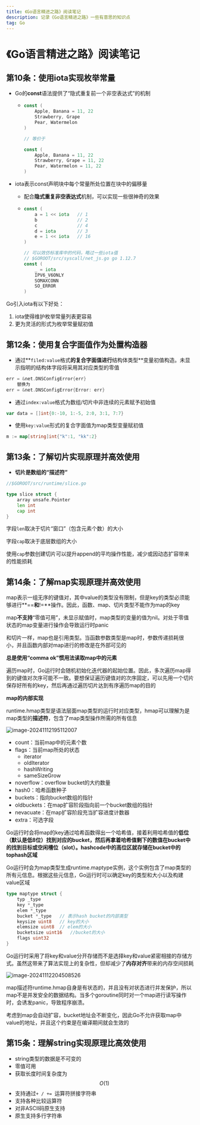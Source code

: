```yaml
---
title: 《Go语言精进之路》阅读笔记
description: 记录《Go语言精进之路》一些有意思的知识点
tag: Go
---
```


# 《Go语言精进之路》阅读笔记

## 第10条：使用iota实现枚举常量

- Go的**const**语法提供了“隐式重复前一个非空表达式”的机制

  - ```go
    const (
    	Apple, Banana = 11, 22
    	Strawberry, Grape
    	Pear, Watermelon
    )
    
    // 等价于
    
    const (
    	Apple, Banana = 11, 22
    	Strawberry, Grape = 11, 22
    	Pear, Watermelon = 11, 22
    )
    ```

- iota表示const声明块中每个常量所处位置在块中的偏移量

  - 配合**隐式重复非空表达式**机制，可以实现一些很神奇的效果

  - ```go
    const (
    	a = 1 << iota	// 1
    	b				// 2
    	c				// 4
    	d = iota		// 3
    	e = 1 << iota	// 16
    )
    
    // 可以效仿标准库中的代码，略过一些iota值
    // $GOROOT/src/syscall/net_js.go go 1.12.7
    const (
        _ = iota
        IPV6_V6ONLY
        SOMAXCONN
        SO_ERROR
    )
    ```

Go引入iota有以下好处：

1. iota使得维护枚举常量列表更容易
2. 更为灵活的形式为枚举常量赋初值

## 第12条：使用复合字面值作为处置构造器

- 通过**`filed:value`格式**的复合字面值进行**结构体类型**变量初值构造。未显示指明的结构体字段将采用其对应类型的零值

```go
err = &net.DNSConfigError{err}
	替换为
err = &net.DNSConfigError{Error: err}
```

- 通过`index:value`格式为数组/切片中非连续的元素赋予初始值

```go
var data = []int{0:-10, 1:-5, 2:0, 3:1, 7:7}
```

- 使用`key:value`形式的复合字面值为map类型变量赋初值

```go
m := map[string]int{"k":1, "kk":2}
```

## 第13条：了解切片实现原理并高效使用

- **切片是数组的“描述符”**

```go
//$GOROOT/src/runtime/slice.go

type slice struct {
    array unsafe.Pointer
    len int
    cap int
}
```

字段`len`取决于切片“窗口”（包含元素个数）的大小

字段`cap`取决于底层数组的大小

使用`cap`参数创建切片可以提升append的平均操作性能，减少或因动态扩容带来的性能损耗

## 第14条：了解map实现原理并高效使用

map表示一组无序的键值对，其中value的类型没有限制，但是key的类型必须能够进行**==**和**!=**操作。因此，函数、map、切片类型不能作为map的key

map**不支持**“零值可用”，未显示赋值时，map类型的变量的值为nil。对处于零值状态的map变量进行操作会导致运行时panic

和切片一样，map也是引用类型。当函数参数类型是map时，参数传递损耗很小，并且函数内部对map进行的修改是在外部可见的

**总是使用“comma ok”惯用法读取map中的元素**

遍历map时，Go运行时会随机初始化迭代器的起始位置。因此，多次遍历map得到的键值对次序可能不一致。要想保证遍历键值对的次序固定，可以先用一个切片保存好所有的key，然后再通过遍历切片达到有序遍历map的目的

**map的内部实现**

runtime.hmap类型是语法层面map类型的运行时对应类型，hmap可以理解为是map类型的**描述符**，包含了map类型操作所需的所有信息

![image-20241112195112007](https://raw.githubusercontent.com/lyydsheep/pic/main/202411121951048.png)

- count：当前map中的元素个数
- flags：当前map所处的状态
  - iterator
  - oldIterator
  - hashWriting
  - sameSizeGrow
- noverflow：overflow bucket的大约数量
- hash0：哈希函数种子
- buckets：指向bucket数组的指针
- oldbuckets：在map扩容阶段指向前一个bucket数组的指针
- nevacuate：在map扩容阶段充当扩容进度计数器
- extra：可选字段

Go运行时会将map的key通过哈希函数得出一个哈希值，接着利用哈希值的**低位（默认是低8位）**找到对应的bucket，然后再拿着哈希值剩下的数值在bucket中的找到目标或空闲槽位（slot）。hashcode中的高位区就存储在bucket中的**tophash区域**

Go运行时会为map类型生成runtime.maptype实例，这个实例包含了map类型的所有元信息。根据这些元信息，Go运行时可以确定key的类型和大小以及构建value区域

```go
type maptype struct {
    typ _type
    key *_type
    elem *_type
    bucket *_type	// 表示hash bucket的内部类型
    keysize uint8	// key的大小
    elemsize uint8	// elem的大小
    bucketsize uint16	//bucket的大小
    flags uint32
}
```

Go运行时采用了将key和value分开存储而不是选择key和value紧密相接的存储方式。虽然这带来了算法实现上的复杂性，但却减少了**内存对齐**带来的内存空间损耗

![image-20241112204508526](https://raw.githubusercontent.com/lyydsheep/pic/main/202411122045610.png)

map描述符runtime.hmap自身是有状态的，并且没有对状态进行并发保护，所以map不是并发安全的数据结构。当多个goroutine同时对一个map进行读写操作时，会诱发panic，导致程序崩溃。

考虑到map会自动扩容，bucket地址会不断变化，因此Go不允许获取map中value的地址，并且这个约束是在编译期间就会生效的

## 第15条：理解string实现原理比高效使用

- string类型的数据是不可变的
- 零值可用
- 获取长度时间复杂度为$$O(1)$$
- 支持通过`+ / += `运算符拼接字符串
- 支持各种比较运算符
- 对非ASCII码原生支持
- 原生支持多行字符串
